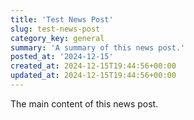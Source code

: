 ```yaml
---
title: 'Test News Post'
slug: test-news-post
category_key: general
summary: 'A summary of this news post.'
posted_at: '2024-12-15'
created_at: 2024-12-15T19:44:56+00:00
updated_at: 2024-12-15T19:44:56+00:00
---
```

The main content of this news post.